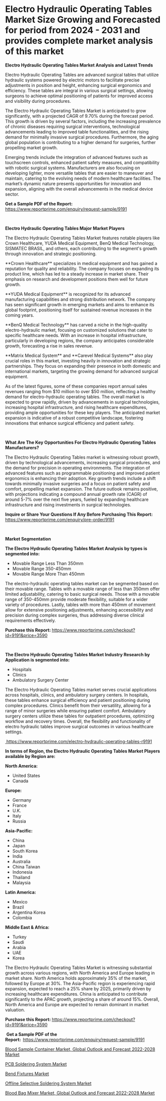 <p><h1>Electro Hydraulic Operating Tables Market Size Growing and Forecasted for period from 2024 - 2031 and provides complete market analysis of this market</h1></p><p><strong>Electro Hydraulic Operating Tables Market Analysis and Latest Trends</strong></p>
<p><p>Electro Hydraulic Operating Tables are advanced surgical tables that utilize hydraulic systems powered by electric motors to facilitate precise adjustments in position and height, enhancing surgical ergonomics and efficiency. These tables are integral in various surgical settings, allowing surgeons to achieve optimal positioning of patients for improved access and visibility during procedures.</p><p>The Electro Hydraulic Operating Tables Market is anticipated to grow significantly, with a projected CAGR of 9.70% during the forecast period. This growth is driven by several factors, including the increasing prevalence of chronic diseases requiring surgical interventions, technological advancements leading to improved table functionalities, and the rising demand for minimally invasive surgical procedures. Furthermore, the aging global population is contributing to a higher demand for surgeries, further propelling market growth.</p><p>Emerging trends include the integration of advanced features such as touchscreen controls, enhanced patient safety measures, and compatibility with robotic surgical systems. Manufacturers are also focusing on developing lighter, more versatile tables that are easier to maneuver and maintain, catering to the evolving needs of modern healthcare facilities. The market’s dynamic nature presents opportunities for innovation and expansion, aligning with the overall advancements in the medical device sector.</p></p>
<p><strong>Get a Sample PDF of the Report:&nbsp;</strong> <a href="https://www.reportprime.com/enquiry/request-sample/9191">https://www.reportprime.com/enquiry/request-sample/9191</a></p>
<p>&nbsp;</p>
<p><strong>Electro Hydraulic Operating Tables Major Market Players</strong></p>
<p><p>The Electro Hydraulic Operating Tables Market features notable players like Crown Healthcare, YUDA Medical Equipment, BenQ Medical Technology, SISMATEC BRASIL, and others, each contributing to the segment's growth through innovation and strategic positioning.</p><p>**Crown Healthcare** specializes in medical equipment and has gained a reputation for quality and reliability. The company focuses on expanding its product line, which has led to a steady increase in market share. Their emphasis on research and development positions them well for future growth.</p><p>**YUDA Medical Equipment** is recognized for its advanced manufacturing capabilities and strong distribution network. The company has seen significant growth in emerging markets and aims to enhance its global footprint, positioning itself for sustained revenue increases in the coming years.</p><p>**BenQ Medical Technology** has carved a niche in the high-quality electro-hydraulic market, focusing on customized solutions that cater to specific healthcare needs. With an increase in hospital infrastructure, particularly in developing regions, the company anticipates considerable growth, forecasting a rise in sales revenue.</p><p>**Matrix Medical System** and **Carevel Medical Systems** also play crucial roles in this market, investing heavily in innovation and strategic partnerships. They focus on expanding their presence in both domestic and international markets, targeting the growing demand for advanced surgical equipment.</p><p>As of the latest figures, some of these companies report annual sales revenues ranging from $10 million to over $50 million, reflecting a healthy demand for electro-hydraulic operating tables. The overall market is expected to grow rapidly, driven by advancements in surgical technologies, increasing hospital infrastructure, and rising healthcare expenditures, providing ample opportunities for these key players. The anticipated market expansion is indicative of a robust competitive landscape, fostering innovations that enhance surgical efficiency and patient safety.</p></p>
<p>&nbsp;</p>
<p><strong>What Are The Key Opportunities For Electro Hydraulic Operating Tables Manufacturers?</strong></p>
<p><p>The Electro Hydraulic Operating Tables market is witnessing robust growth, driven by technological advancements, increasing surgical procedures, and the demand for precision in operating environments. The integration of advanced features such as programmable positioning and improved patient ergonomics is enhancing their adoption. Key growth trends include a shift towards minimally invasive surgeries and a focus on patient safety and comfort, propelling market expansion. The future outlook remains positive, with projections indicating a compound annual growth rate (CAGR) of around 5-7% over the next five years, fueled by expanding healthcare infrastructure and rising investments in surgical technologies.</p></p>
<p><strong>Inquire or Share Your Questions If Any Before Purchasing This Report:</strong> <a href="https://www.reportprime.com/enquiry/pre-order/9191">https://www.reportprime.com/enquiry/pre-order/9191</a></p>
<p>&nbsp;</p>
<p><strong>Market Segmentation</strong></p>
<p><strong>The Electro Hydraulic Operating Tables Market Analysis by types is segmented into:</strong></p>
<p><ul><li>Movable Range Less Than 350mm</li><li>Movable Range 350-450mm</li><li>Movable Range More Than 450mm</li></ul></p>
<p><p>The electro-hydraulic operating tables market can be segmented based on their movable range. Tables with a movable range of less than 350mm offer limited adjustability, catering to basic surgical needs. Those with a movable range of 350-450mm provide moderate flexibility, suitable for a wider variety of procedures. Lastly, tables with more than 450mm of movement allow for extensive positioning adjustments, enhancing accessibility and precision during complex surgeries, thus addressing diverse clinical requirements effectively.</p></p>
<p><strong>Purchase this Report:&nbsp;</strong><a href="https://www.reportprime.com/checkout?id=9191&price=3590">https://www.reportprime.com/checkout?id=9191&price=3590</a></p>
<p>&nbsp;</p>
<p><strong>The Electro Hydraulic Operating Tables Market Industry Research by Application is segmented into:</strong></p>
<p><ul><li>Hospitals</li><li>Clinics</li><li>Ambulatory Surgery Center</li></ul></p>
<p><p>The Electro Hydraulic Operating Tables market serves crucial applications across hospitals, clinics, and ambulatory surgery centers. In hospitals, these tables enhance surgical efficiency and patient positioning during complex procedures. Clinics benefit from their versatility, allowing for a range of minor surgeries while ensuring patient comfort. Ambulatory surgery centers utilize these tables for outpatient procedures, optimizing workflow and recovery times. Overall, the flexibility and functionality of electro hydraulic tables improve surgical outcomes in various healthcare settings.</p></p>
<p><a href="https://www.reportprime.com/electro-hydraulic-operating-tables-r9191">&nbsp;https://www.reportprime.com/electro-hydraulic-operating-tables-r9191</a></p>
<p><strong>In terms of Region, the Electro Hydraulic Operating Tables Market Players available by Region are:</strong></p>
<p>
    <p> <strong> North America: </strong>
        <ul>
            <li>United States</li>
            <li>Canada</li>
        </ul>
        </p> 
    <p> <strong> Europe: </strong>
        <ul>
            <li>Germany</li>
            <li>France</li>
            <li>U.K.</li>
            <li>Italy</li>
            <li>Russia</li>
        </ul>
        </p> 
    <p> <strong> Asia-Pacific: </strong>
        <ul>
            <li>China</li>
            <li>Japan</li>
            <li>South Korea</li>
            <li>India</li>
            <li>Australia</li>
            <li>China Taiwan</li>
            <li>Indonesia</li>
            <li>Thailand</li>
            <li>Malaysia</li>
        </ul>
        </p> 
    <p> <strong> Latin America: </strong>
        <ul>
            <li>Mexico</li>
            <li>Brazil</li>
            <li>Argentina Korea</li>
            <li>Colombia</li>
        </ul>
        </p> 
    <p> <strong> Middle East & Africa: </strong>
        <ul>
            <li>Turkey</li>
            <li>Saudi</li>
            <li>Arabia</li>
            <li>UAE</li>
            <li>Korea</li>
        </ul>
    </p>
    </p>
<p><p>The Electro Hydraulic Operating Tables Market is witnessing substantial growth across various regions, with North America and Europe leading in market share. North America holds approximately 35% of the market, followed by Europe at 30%. The Asia-Pacific region is experiencing rapid expansion, expected to reach a 25% share by 2025, primarily driven by increasing healthcare expenditures. China is anticipated to contribute significantly to the APAC growth, projecting a share of around 15%. Overall, North America and Europe are expected to remain dominant in market valuation.</p></p>
<p><strong>Purchase this Report: </strong><a href="https://www.reportprime.com/checkout?id=9191&price=3590">https://www.reportprime.com/checkout?id=9191&price=3590</a></p>
<p>&nbsp;<strong>Get a Sample PDF of the Report:&nbsp;&nbsp;</strong><a href="https://www.reportprime.com/enquiry/request-sample/9191">https://www.reportprime.com/enquiry/request-sample/9191</a></p>
<p><strong></strong></p>
<p><p><a href="https://medium.com/@danielwardb654202/in-the-blood-sample-container-market-global-outlook-and-forecast-2022-2028-market-the-main-381402b922ea?postPublishedType=initial">Blood Sample Container Market, Global Outlook and Forecast 2022-2028 Market</a></p><p><a href="https://issuu.com/reportprime-2/docs/pcb-soldering-system-market-size-20_1e1c4404117cb9">PCB Soldering System Market</a></p><p><a href="https://www.linkedin.com/pulse/mapping-bend-fixtures-market-trends-challenges-breakthroughs-jh5wc?trackingId=vcuVHoXNTNyTQhbYCPglEw%3D%3D">Bend Fixtures Market</a></p><p><a href="https://issuu.com/reportprime-2/docs/offline-selective-soldering-system-_0ed1589737af36">Offline Selective Soldering System Market</a></p><p><a href="https://medium.com/@danielwardb654202/the-blood-bag-mixer-market-global-outlook-and-forecast-2022-2028-market-prioritizes-cost-control-ebf277c1b483?postPublishedType=initial">Blood Bag Mixer Market, Global Outlook and Forecast 2022-2028 Market</a></p></p>